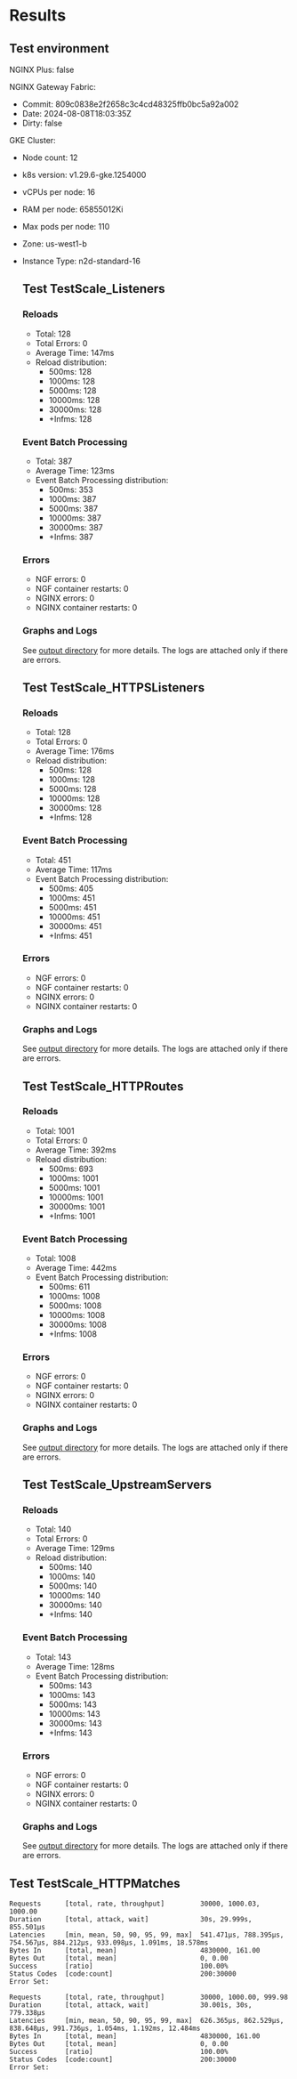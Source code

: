 # Results

## Test environment

NGINX Plus: false

NGINX Gateway Fabric:

- Commit: 809c0838e2f2658c3c4cd48325ffb0bc5a92a002
- Date: 2024-08-08T18:03:35Z
- Dirty: false

GKE Cluster:

- Node count: 12
- k8s version: v1.29.6-gke.1254000
- vCPUs per node: 16
- RAM per node: 65855012Ki
- Max pods per node: 110
- Zone: us-west1-b
- Instance Type: n2d-standard-16

	## Test TestScale_Listeners

	### Reloads

	- Total: 128
	- Total Errors: 0
	- Average Time: 147ms
	- Reload distribution:
		- 500ms: 128
		- 1000ms: 128
		- 5000ms: 128
		- 10000ms: 128
		- 30000ms: 128
		- +Infms: 128

	### Event Batch Processing

	- Total: 387
	- Average Time: 123ms
	- Event Batch Processing distribution:
		- 500ms: 353
		- 1000ms: 387
		- 5000ms: 387
		- 10000ms: 387
		- 30000ms: 387
		- +Infms: 387

	### Errors

	- NGF errors: 0
	- NGF container restarts: 0
	- NGINX errors: 0
	- NGINX container restarts: 0

	### Graphs and Logs

	See [output directory](./TestScale_Listeners) for more details.
	The logs are attached only if there are errors.
	
	## Test TestScale_HTTPSListeners

	### Reloads

	- Total: 128
	- Total Errors: 0
	- Average Time: 176ms
	- Reload distribution:
		- 500ms: 128
		- 1000ms: 128
		- 5000ms: 128
		- 10000ms: 128
		- 30000ms: 128
		- +Infms: 128

	### Event Batch Processing

	- Total: 451
	- Average Time: 117ms
	- Event Batch Processing distribution:
		- 500ms: 405
		- 1000ms: 451
		- 5000ms: 451
		- 10000ms: 451
		- 30000ms: 451
		- +Infms: 451

	### Errors

	- NGF errors: 0
	- NGF container restarts: 0
	- NGINX errors: 0
	- NGINX container restarts: 0

	### Graphs and Logs

	See [output directory](./TestScale_HTTPSListeners) for more details.
	The logs are attached only if there are errors.
	
	## Test TestScale_HTTPRoutes

	### Reloads

	- Total: 1001
	- Total Errors: 0
	- Average Time: 392ms
	- Reload distribution:
		- 500ms: 693
		- 1000ms: 1001
		- 5000ms: 1001
		- 10000ms: 1001
		- 30000ms: 1001
		- +Infms: 1001

	### Event Batch Processing

	- Total: 1008
	- Average Time: 442ms
	- Event Batch Processing distribution:
		- 500ms: 611
		- 1000ms: 1008
		- 5000ms: 1008
		- 10000ms: 1008
		- 30000ms: 1008
		- +Infms: 1008

	### Errors

	- NGF errors: 0
	- NGF container restarts: 0
	- NGINX errors: 0
	- NGINX container restarts: 0

	### Graphs and Logs

	See [output directory](./TestScale_HTTPRoutes) for more details.
	The logs are attached only if there are errors.
	
	## Test TestScale_UpstreamServers

	### Reloads

	- Total: 140
	- Total Errors: 0
	- Average Time: 129ms
	- Reload distribution:
		- 500ms: 140
		- 1000ms: 140
		- 5000ms: 140
		- 10000ms: 140
		- 30000ms: 140
		- +Infms: 140

	### Event Batch Processing

	- Total: 143
	- Average Time: 128ms
	- Event Batch Processing distribution:
		- 500ms: 143
		- 1000ms: 143
		- 5000ms: 143
		- 10000ms: 143
		- 30000ms: 143
		- +Infms: 143

	### Errors

	- NGF errors: 0
	- NGF container restarts: 0
	- NGINX errors: 0
	- NGINX container restarts: 0

	### Graphs and Logs

	See [output directory](./TestScale_UpstreamServers) for more details.
	The logs are attached only if there are errors.
	
## Test TestScale_HTTPMatches

```text
Requests      [total, rate, throughput]         30000, 1000.03, 1000.00
Duration      [total, attack, wait]             30s, 29.999s, 855.501µs
Latencies     [min, mean, 50, 90, 95, 99, max]  541.471µs, 788.395µs, 754.567µs, 884.212µs, 933.098µs, 1.091ms, 18.578ms
Bytes In      [total, mean]                     4830000, 161.00
Bytes Out     [total, mean]                     0, 0.00
Success       [ratio]                           100.00%
Status Codes  [code:count]                      200:30000  
Error Set:
```
```text
Requests      [total, rate, throughput]         30000, 1000.00, 999.98
Duration      [total, attack, wait]             30.001s, 30s, 779.338µs
Latencies     [min, mean, 50, 90, 95, 99, max]  626.365µs, 862.529µs, 838.648µs, 991.736µs, 1.054ms, 1.192ms, 12.484ms
Bytes In      [total, mean]                     4830000, 161.00
Bytes Out     [total, mean]                     0, 0.00
Success       [ratio]                           100.00%
Status Codes  [code:count]                      200:30000  
Error Set:
```
